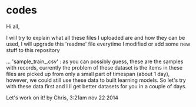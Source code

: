 codes
=====
Hi all,

I will try to explain what all these files I uploaded are and how they can be used, I will upgrade this 'readme' file everytime I modified or add some new stuff to this repository

...
'sample_train_<size>.csv' : as you can possibly guess, these are the samples with <size> records, currently the problem of these dataset is the items in these files are picked up from only a small part of timespan (about 1 day), however, we could still use these data to built learning models. So let's try with these data first and I ll get better datasets for you in a couple of days.

Let's work on it!
by Chris, 3:21am nov 22 2014
